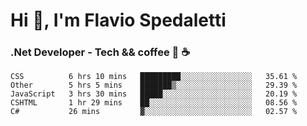 # Hi 👋, I'm Flavio Spedaletti
### .Net Developer - Tech && coffee 🤖 ☕

<!--START_SECTION:waka-->
```text
CSS          6 hrs 10 mins   █████████░░░░░░░░░░░░░░░░   35.61 % 
Other        5 hrs 5 mins    ███████▒░░░░░░░░░░░░░░░░░   29.39 % 
JavaScript   3 hrs 30 mins   █████░░░░░░░░░░░░░░░░░░░░   20.19 % 
CSHTML       1 hr 29 mins    ██░░░░░░░░░░░░░░░░░░░░░░░   08.56 % 
C#           26 mins         ▓░░░░░░░░░░░░░░░░░░░░░░░░   02.57 % 
```
<!--END_SECTION:waka-->

<!--
[![Top Langs](https://github-readme-stats.vercel.app/api/top-langs/?username=flaviospedaletti&layout=compact&theme=radical)](https://github.com/anuraghazra/github-readme-stats)
-->

<!--
**FlavioSpedaletti/FlavioSpedaletti** is a ✨ _special_ ✨ repository because its `README.md` (this file) appears on your GitHub profile.

Here are some ideas to get you started:

- 🔭 I’m currently working on ...
- 🌱 I’m currently learning ...
- 👯 I’m looking to collaborate on ...
- 🤔 I’m looking for help with ...
- 💬 Ask me about ...
- 📫 How to reach me: ...
- 😄 Pronouns: ...
- ⚡ Fun fact: ...
-->
